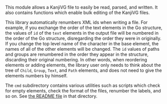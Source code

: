 This module allows a KanjiVG file to easily be read, parsed, and
written. It also contains functions which enable bulk editing of the
KanjiVG files.

This library automatically renumbers XML ids when writing a file. For
example, if you exchange the order of the text elements in the Go
structure, the values of `id` of the `text` elements in the output
file will be numbered in the order of the Go structure, disregarding
the order they were in originally. If you change the top level name of
the character in the base element, the names of all of the other
elements will be changed. The `id` values of paths and groups are
renumbered in the order they appear in the structure, discarding their
original numbering. In other words, when reordering elements or adding
elements, the library user only needs to think about the tree of
`Child`, `Group`, `Text`, and `Path` elements, and does not need to
give the elements numbers by himself.

The `cmd` subdirectory contains various utilities such as scripts
which check for empty elements, check the format of the files,
renumber the labels, and so on. See [the README
file](https://github.com/KanjiVG/kvg/blob/master/cmd/README.md) in
that directory.
